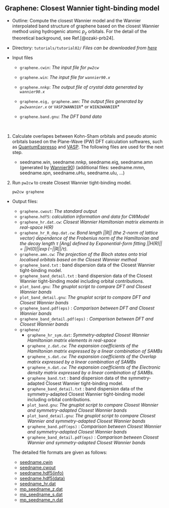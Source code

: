 
## Graphene: Closest Wannier tight-binding model

- Outline: Compute the closest Wannier model and
    the Wannier interpolated band structure of
    graphene based on the closest Wannier method
    using hydrogenic atomic $p_{z}$ orbitals.
    For the detail of the theoretical background, see Ref.[@ozaki-prb24].

- Directory: `tutorials/tutorial02/` *Files can be downloaded from
    [here](https://github.com/CMT-MU/SymClosestWannier/tutorials/tutorial02)*

- Input files
    - `graphene.cwin`:  *The input file for `pw2cw`*

    - `graphene.win`:  *The input file for `wannier90.x`*

    - `graphene.nnkp`: *The output file of crystal data generated by `wannier90.x`*
    
    - `graphene.eig, graphene.amn`: *The output files generated by `pw2wannier.x`* or `VASP2WANNIER`* or `WIEN2WANNIER`* 

    - `graphene.band.gnu`: *The DFT band data* 

&nbsp;

1. Calculate overlapes between Kohn-Sham orbitals and pseudo atomic orbitals based on the Plane-Wave (PW) DFT calculation softwares, such as [QuantumEspresso](https://www.quantum-espresso.org/) and [VASP](https://www.vasp.at/).
The following files are used for the next step.
   - seedname.win, seedname.nnkp, seedname.eig, seedname.amn (generated by [Wannier90](https://wannier.org/))
    (additional files: seedname.mmn, seedname.spn, seedname.uHu, seedname.uIu, ...)

2. Run `pw2cw` to create Closest Wannier tight-binding model.
    ```bash title="Terminal"
    pw2cw graphene
    ```

- Output files:
    - `graphene.cwout`: *The standard output*
    - `graphene.hdf5`: *calculation information and data for CWModel*
    - `graphene_hr.dat.cw`: *Closest Wannier Hamiltonian matrix elements in real-space $H(R)$*
    - `graphene_hr_R_dep.dat.cw`: *Bond length ||R|| (the 2-norm of lattice vector) dependence of the Frobenius norm of the Hamiltonian and the decay length $\tau$ [Ang] defined by Exponential-form fitting $||H(R)|| = ||H(0)|| \exp(-||R||/\tau)$.*
    - `graphene.amn.cw`: *The projection of the Bloch states onto trial localised orbitals based on the Closest Wannier method*
    - `graphene_band.txt` : band dispersion data of the Closest Wannier tight-binding model.
    - `graphene_band_detail.txt` : band dispersion data of the Closest Wannier tight-binding model including orbital contributions.
    - `plot_band.gnu`: *The gnuplot script to compare DFT and Closest Wannier bands*
    - `plot_band_detail.gnu`: *The gnuplot script to compare DFT and Closest Wannier bands*
    - `graphene_band.pdf(eps)` : *Comparison between DFT and Closest Wannier bands*
    - `graphene_band_detail.pdf(eps)` : *Comparison between DFT and Closest Wannier bands*
    - `graphene/`
        - `graphene_hr_sym.dat`: *Symmetry-adapted Closest Wannier Hamiltonian matrix elements in real-space*
        - `graphene_z.dat.cw`: *The expansion coefficients of the Hamiltonian matrix expressed by a linear combination of SAMBs*
        - `graphene_s.dat.cw`: *The expansion coefficients of the Overlap matrix expressed by a linear combination of SAMBs*
        - `graphene_n.dat.cw`: *The expansion coefficients of the Electronic density matrix expressed by a linear combination of SAMBs.*
        - `graphene_band.txt` : band dispersion data of the symmetry-adapted Closest Wannier tight-binding model.
        - `graphene_band_detail.txt` : band dispersion data of the symmetry-adapted Closest Wannier tight-binding model including orbital contributions.
        - `plot_band.gnu`: *The gnuplot script to compare Closest Wannier and symmetry-adapted Closest Wannier bands*
        - `plot_band_detail.gnu`: *The gnuplot script to compare Closest Wannier and symmetry-adapted Closest Wannier bands*
        - `graphene_band.pdf(eps)` : *Comparison between Closest Wannier and symmetry-adapted Closest Wannier bands*
        - `graphene_band_detail.pdf(eps)` : *Comparison between Closest Wannier and symmetry-adapted Closest Wannier bands*

    The detailed file formats are given as follows:
    - [seedname.cwin](../format/cwin.md)
    - [seedname.cwout](../format/cwout.md)
    - [seedname.hdf5(info)](../format/info.md)
    - [seedname.hdf5(data)](../format/data.md)
    - [seedname_hr.dat](../format/hr.md)
    - [mp_seedname_z.dat](../format/z.md)
    - [mp_seedname_s.dat](../format/s.md)
    - [mp_seedname_n.dat](../format/n.md)